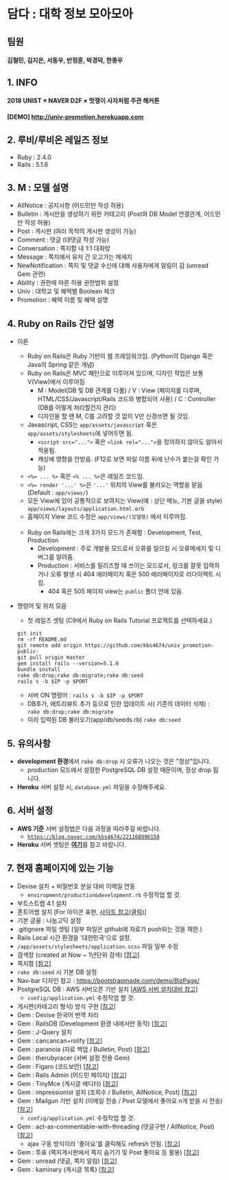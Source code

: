 # 담다 : 대학 정보 모아모아


## 팀원
#### 김철민, 김지은, 서동우, 반정훈, 박경덕, 한종우


## 1. INFO
#### 2018 UNIST × NAVER D2F × 멋쟁이 사자처럼 주관 해커톤
#### [DEMO] http://univ-promotion.herokuapp.com


## 2. 루비/루비온 레일즈 정보
* Ruby : 2.4.0
* Rails : 5.1.6


## 3. M : 모델 설명
* AllNotice : 공지사항 (어드민만 작성 허용)
* Bulletin : 게시만을 생성하기 위한 카테고리 (Post와 DB Model 연결관계, 어드민만 작성 허용)
* Post : 게시판 (여러 목적의 게시판 생성이 가능)
* Comment : 댓글 (대댓글 작성 가능)
* Conversation : 쪽지함 내 1:1 대화방
* Message : 쪽지에서 유저 간 오고가는 메세지
* NewNotification : 쪽지 및 댓글 수신에 대해 사용자에게 알림이 감 (unread Gem 관련)
* Ability : 권한에 따른 허용 권한범위 설정
* Univ : 대학교 및 혜택별 Boolean 체크
* Promotion : 혜택 이름 및 혜택 설명


## 4. Ruby on Rails 간단 설명
* 이론
    * Ruby on Rails은 Ruby 기반의 웹 프레임워크임. (Python의 Django 혹은 Java의 Spring 같은 개념)
    * Ruby on Rails은 MVC 패턴으로 이루어져 있으며, 디자인 작업은 보통 V(View)에서 이루어짐
        * M : Model(DB 및 DB 관계를 다룸) / V : View (페이지를 다루며, HTML/CSS/Javascript/Rails 코드와 병합되어 사용) / C : Controller (DB를 어떻게 처리할건지 관리)
        * 디자인을 할 땐 M, C를 고려할 것 없이 V만 신경쓰면 될 것임.
    * Javascript, CSS는 ```app/assets/javascript``` 혹은 ```app/assets/stylesheets```에 넣어두면 됨.
        * ```<script src="...">``` 혹은 ```<link rel="...">```을 정의하지 않아도 알아서 적용됨.
        * 캐싱에 영향을 안받음. (F12로 보면 파일 이름 뒤에 난수가 붙는걸 확인 가능)
    * ```<%= ... %>``` 혹은 ```<% ... %>```은 레일즈 코드임.
    * ```<%= render '...' %>```은 ```'...'``` 위치의 View를 불러오는 역할을 맡음 (Default : ```app/views/```)
    * 모든 View에 있어 공통적으로 보여지는 View(예 : 상단 메뉴, 기본 글꼴 style) ```app/views/layouts/application.html.erb``` 
    * 홈페이지 View 코드 수정은 ```app/views/(모델명)``` 에서 이루어짐.<br/><br/>
    * Ruby on Rails에는 크게 3가지 모드가 존재함 : Development, Test, Production
        * Development : 주로 개발용 모드로서 오류를 일으킬 시 오류메세지 및 디버그를 알려줌.
        * Production : 서비스를 릴리즈할 때 쓰이는 모드로서, 링크를 잘못 입력하거나 오류 발생 시 404 에러페이지 혹은 500 에러페이지로 리다이렉트 시킴.
            * 404 혹은 505 페이지 view는 ```public``` 폴더 안에 있음.

* 명령어 및 위치 모음
    * 첫 레일즈 셋팅 (C9에서 Ruby on Rails Tutorial 프로젝트를 선택하세요.)
    ```
    git init
    rm -rf README.md
    git remote add origin https://github.com/kbs4674/univ_promotion-public-
    git pull origin master
    gem install rails --version=5.1.6
    bundle install
    rake db:drop;rake db:migrate;rake db:seed
    rails s -b $IP -p $PORT
    ```
    * 서버 ON 명령어 : ```rails s -b $IP -p $PORT```
    * DB추가, 애트리뷰트 추가 등으로 인한 업데이트 시( 기존의 데이터 삭제) : ```rake db:drop;rake db:migrate```
    * 미리 입력된 DB 불러오기(app/db/seeds.rb) ```rake db:seed```
    

## 5. 유의사항
* <b>development 환경</b>에서 ```rake db:drop``` 시 오류가 나오는 것은 "정상"입니다.
    * production 모드에서 설정한 PostgreSQL DB 설정 때문이며, 정상 drop 됩니다.
* <b>Heroku</b> 서버 설정 시, ```database.yml``` 파일을 수정해주세요.


## 6. 서버 설정
* <b>AWS 기준</b> 서버 설정법은 다음 과정을 따라주길 바랍니다.
    * <a href="https://blog.naver.com/kbs4674/221168996150" target="_blank">```https://blog.naver.com/kbs4674/221168996150```</a>
* <b>Heroku</b> 서버 셋팅은 <a href="http://wantknow.tistory.com/61" target="_blank"><b>여기</b></a>를 참고 바랍니다.


## 7. 현재 홈페이지에 있는 기능
* Devise 설치 + 비밀번호 분실 대비 이메일 연동
    * ```enviropment/production&development.rb``` 수정작업 할 것.
* 부트스트랩 4.1 설치
* 폰트어썸 설치 [For 아이콘 표현, <a href="https://fontawesome.com/icons" target="_blank">사이트 참고(클릭)</a>]
* 기본 글꼴 : 나눔고딕 설정
* .gitignore 파일 셋팅 (일부 파일은 github에 자료가 push되는 것을 제한.)
* Rails Local 시간 환경을 '대한민국'으로 설정.
* ```/app/assets/stylesheets/application.scss``` 파일 일부 수정
* 검색창 (created at Now ~ 1년단위 검색) [<a href="https://blog.naver.com/kbs4674/221379111562" target="_blank">참고</a>]
* 쪽지함 [<a href="https://blog.naver.com/kbs4674/221236300834" target="_blank">참고</a>]
* ```rake db:seed``` 시 기본 DB 설정
* Nav-bar 디자인 참고 : https://bootstrapmade.com/demo/BizPage/
* PostgreSQL DB : AWS 서버오픈 기반 설치 [<a href="https://blog.naver.com/kbs4674/221077775973" target="_blank">AWS 서버 설치대비 참고</a>]
    * ```config/application.yml``` 수정작업 할 것.
* 게시판(카테고리 형식) 방식 구현 [<a href="https://blog.naver.com/kbs4674/221380526245" target="_blank">참고</a>]
* Gem : Devise 한국어 번역 처리
* Gem : RailsDB (Development 환경 내에서만 동작) [<a href="https://blog.naver.com/kbs4674/221052908122" target="_blank">참고</a>]
* Gem : J-Query 설치
* Gem : cancancan+rolify [<a href="https://blog.naver.com/kbs4674/221069915874" target="_blank">참고</a>]
* Gem : paranoia (자료 백업 / Bulletin, Post) [<a href="https://blog.naver.com/kbs4674/221052897085" target="_blank">참고</a>]
* Gem : therubyracer (서버 설정 전용 Gem)
* Gem : Figaro (코드보안) [<a href="https://blog.naver.com/kbs4674/221191136195" target="_blank">참고</a>]
* Gem : Rails Admin (어드민 페이지) [<a href="https://blog.naver.com/kbs4674/221187526054" target="_blank">참고</a>]
* Gem : TinyMce (게시글 에디터) [<a href="https://blog.naver.com/kbs4674/221012826088" target="_blank">참고</a>]
* Gem : impressionist 설치 (조회수 / Bulletin, AllNotice, Post) [<a href="https://blog.naver.com/kbs4674/221042620689" target="_blank">참고</a>]
* Gem : Mailgun 기반 설치 (이메일 전송 / Post 모델에서 좋아요 n개 받을 시 전송) [<a href="https://blog.naver.com/kbs4674/221386948816" target="_blank">참고</a>]
    * ```config/application.yml``` 수정작업 할 것.
* Gem : act-as-commentable-with-threading (댓글구현 / AllNotice, Post) [<a href="https://blog.naver.com/kbs4674/221182443309" target="_blank">참고</a>]
    * ajax 구동 방식이라 '좋아요'를 클릭해도 refresh 안됨. [<a href="https://stackoverflow.com/a/34011958" target="_blank">참고</a>]
* Gem : 투표 (쪽지게시판에서 쪽지 숨기기 및 Post 좋아요 등 활용) [<a href="https://blog.naver.com/kbs4674/221173415422" target="_blank">참고</a>]
* Gem : unread (댓글, 쪽지 알림) [<a href="https://blog.naver.com/kbs4674/221174702377" target="_blank">참고</a>]
* Gem : kaminary (게시글 목록) [<a href="https://blog.naver.com/kbs4674/221067158208" target="_blank">참고</a>]
